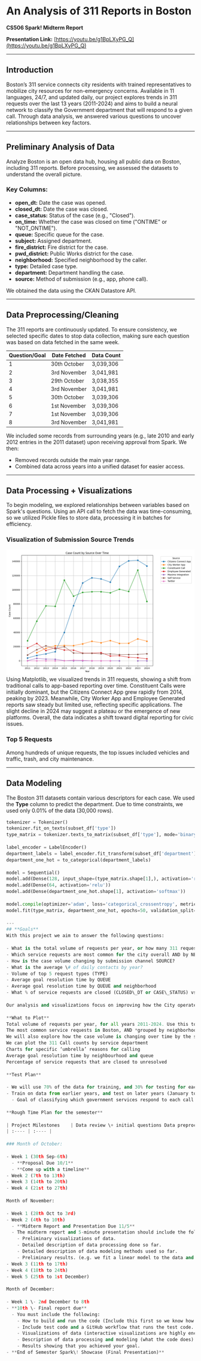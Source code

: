 # An Analysis of 311 Reports in Boston
**CS506 Spark! Midterm Report**

**Presentation Link:** [https://youtu.be/g1BpLXyPG_Q](https://youtu.be/g1BpLXyPG_Q)

---

## Introduction
Boston’s 311 service connects city residents with trained representatives to mobilize city resources for non-emergency concerns. Available in 11 languages, 24/7, and updated daily, our project explores trends in 311 requests over the last 13 years (2011-2024) and aims to build a neural network to classify the Government department that will respond to a given call. Through data analysis, we answered various questions to uncover relationships between key factors.

---

## Preliminary Analysis of Data
Analyze Boston is an open data hub, housing all public data on Boston, including 311 reports. Before processing, we assessed the datasets to understand the overall picture.

### Key Columns:
- **open_dt:** Date the case was opened.
- **closed_dt:** Date the case was closed.
- **case_status:** Status of the case (e.g., "Closed").
- **on_time:** Whether the case was closed on time ("ONTIME" or "NOT_ONTIME").
- **queue:** Specific queue for the case.
- **subject:** Assigned department.
- **fire_district:** Fire district for the case.
- **pwd_district:** Public Works district for the case.
- **neighborhood:** Specified neighborhood by the caller.
- **type:** Detailed case type.
- **department:** Department handling the case.
- **source:** Method of submission (e.g., app, phone call).

We obtained the data using the CKAN Datastore API.

---

## Data Preprocessing/Cleaning
The 311 reports are continuously updated. To ensure consistency, we selected specific dates to stop data collection, making sure each question was based on data fetched in the same week.

| Question/Goal | Date Fetched | Data Count |
|---------------|--------------|------------|
| 1             | 30th October | 3,039,306  |
| 2             | 3rd November | 3,041,981  |
| 3             | 29th October | 3,038,355  |
| 4             | 3rd November | 3,041,981  |
| 5             | 30th October | 3,039,306  |
| 6             | 1st November | 3,039,306  |
| 7             | 1st November | 3,039,306  |
| 8             | 3rd November | 3,041,981  |

We included some records from surrounding years (e.g., late 2010 and early 2012 entries in the 2011 dataset) upon receiving approval from Spark. We then:
- Removed records outside the main year range.
- Combined data across years into a unified dataset for easier access.

---

## Data Processing + Visualizations
To begin modeling, we explored relationships between variables based on Spark's questions. Using an API call to fetch the data was time-consuming, so we utilized Pickle files to store data, processing it in batches for efficiency.

### Visualization of Submission Source Trends
![Image Description](https://raw.githubusercontent.com/alexnoorr/CS506_FinalProject/main/visualizations/q3.png)
Using Matplotlib, we visualized trends in 311 requests, showing a shift from traditional calls to app-based reporting over time. Constituent Calls were initially dominant, but the Citizens Connect App grew rapidly from 2014, peaking by 2023. Meanwhile, City Worker App and Employee Generated reports saw steady but limited use, reflecting specific applications. The slight decline in 2024 may suggest a plateau or the emergence of new platforms. Overall, the data indicates a shift toward digital reporting for civic issues.

### Top 5 Requests
Among hundreds of unique requests, the top issues included vehicles and traffic, trash, and city maintenance.

---

## Data Modeling
The Boston 311 datasets contain various descriptors for each case. We used the **Type** column to predict the department. Due to time constraints, we used only 0.01% of the data (30,000 rows).

```python
tokenizer = Tokenizer()
tokenizer.fit_on_texts(subset_df['type'])
type_matrix = tokenizer.texts_to_matrix(subset_df['type'], mode='binary')

label_encoder = LabelEncoder()
department_labels = label_encoder.fit_transform(subset_df['department'])
department_one_hot = to_categorical(department_labels)

model = Sequential()
model.add(Dense(128, input_shape=(type_matrix.shape[1],), activation='relu'))
model.add(Dense(64, activation='relu'))
model.add(Dense(department_one_hot.shape[1], activation='softmax'))

model.compile(optimizer='adam', loss='categorical_crossentropy', metrics=['accuracy'])
model.fit(type_matrix, department_one_hot, epochs=50, validation_split=0.2)

---
## **Goals**  
With this project we aim to answer the following questions:

- What is the total volume of requests per year, or how many 311 requests is the city receiving per year?  
- Which service requests are most common for the city overall AND by NEIGHBORHOOD and how is this changing year over year by SUBJECT (department), REASON,QUEUE?  
- How is the case volume changing by submission channel SOURCE?  
- What is the average \# of daily contacts by year?  
- Volume of top 5 request types (TYPE)    
- Average goal resolution time by QUEUE   
- Average goal resolution time by QUEUE and neighborhood  
- What % of service requests are closed (CLOSED\_DT or CASE\_STATUS) vs. no data (CASE\_STATUS \= null) vs. unresolved (CASE\_STATUS \= open)?

Our analysis and visualizations focus on improving how the City operates. This project will help the city understand trends that can be addressed at a strategic level.

**What to Plot**  
Total volume of requests per year, for all years 2011-2024. Use this to obtain values for how many requests the city is receiving each year.   
The most common service requests in Boston, AND *grouped by neighborhood*. We will need to plot this year by year to see changes in these values by the service department, the ‘umbrella’ term reason for calling and queue that the case is assigned to.  
We will also explore how the case volume is changing over time by the source the callers used. This change will be interesting to see due to the development of new mobile apps that could change the way people report requests.  
We can plot the 311 Call counts by service department  
Charts for specific ‘umbrella’ reasons for calling  
Average goal resolution time by neighbourhood and queue  
Percentage of service requests that are closed to unresolved

**Test Plan**

- We will use 70% of the data for training, and 30% for testing for each year from 2011-2024.  
- Train on data from earlier years, and test on later years (January to October from earlier years and October to December for more recent years)  
  - Goal of classifying which government services respond to each call

**Rough Time Plan for the semester**

| Project Milestones    | Data review \+ initial questions Data preprocessing, infrastructure, engineering/ visualization checklist \*Data Analysis \*Early Insights presentation Answer all base questions Challenges/limitations encountered, assumptions made \*Final Report  Cover pages, Intros (goal/overview/ethics/misconceptions/ big picture), answer key questions Visualizations are properly created, and described Started extension mini-chapters \*End of Semester Showcase (Final Presentation)  |
| :---- | :---- |

### Month of October:

- Week 1 (30th Sep-6th)  
  - **Proposal Due 10/1**  
  - **Come up with a timeline**  
- Week 2 (7th to 13th)  
- Week 3 (14th to 20th)  
- Week 4 (21st to 27th)

Month of November:

- Week 1 (28th Oct to 3rd)  
- Week 2 (4th to 10th)  
  - **Midterm Report and Presentation Due 11/5**  
  - ​​The midterm report and 5-minute presentation should include the following.  
    - Preliminary visualizations of data.  
    - Detailed description of data processing done so far.  
    - Detailed description of data modeling methods used so far.  
    - Preliminary results. (e.g. we fit a linear model to the data and we achieve promising results, or we did some clustering and we notice a clear pattern in the data)  
- Week 3 (11th to 17th)  
- Week 4 (18th to 24th)  
- Week 5 (25th to 1st December)

Month of December:

- Week 1 \- 2nd December to 8th  
- **10th \- Final report due**  
  - You must include the following:  
    - How to build and run the code (Include this first so we know how to reproduce your results). There should be a makefile that installs all dependencies and builds the code. This is the most important part.  
    - Include test code and a GitHub workflow that runs the test code. Just test a few things you think are important \- no need to overdo it on the testing front, since that’s not the focus of the project.  
    - Visualizations of data (interactive visualizations are highly encouraged).  
    - Description of data processing and modeling (what the code does).  
    - Results showing that you achieved your goal.  
- **End of Semester Spark\! Showcase (Final Presentation)**
